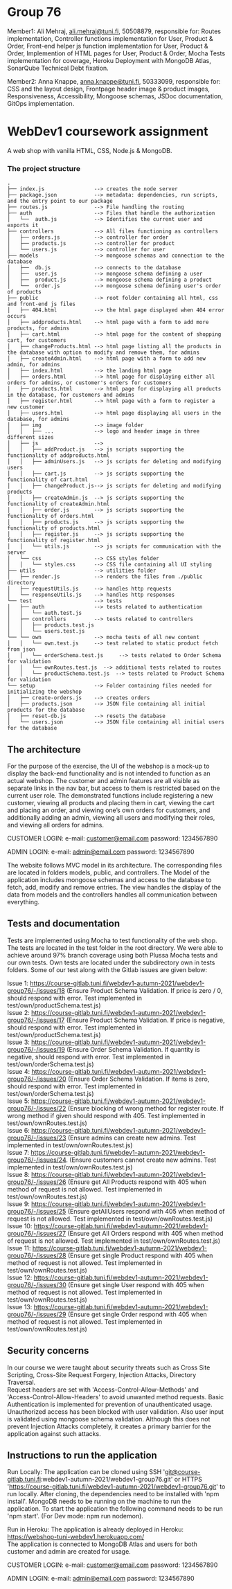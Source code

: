 # Group 76

Member1:  Ali Mehraj, ali.mehraj@tuni.fi, 50508879, 
responsible for: Routes implementation, Controller functions implementation for User, Product & Order, Front-end helper js function implementation for User, Product & Order, Implemention of HTML pages for User, Product & Order, Mocha Tests implementation for coverage, Heroku Deployment with MongoDB Atlas, SonarQube Technical Debt fixation.

Member2:  Anna Knappe, anna.knappe@tuni.fi, 50333099, 
responsible for: CSS and the layout design, Frontpage header image & product images, Responsiveness, Accessibility, Mongoose schemas, JSDoc documentation, GitOps implementation.



# WebDev1 coursework assignment

A web shop with vanilla HTML, CSS, Node.js & MongoDB.


### The project structure

```
.
├── index.js                --> creates the node server
├── package.json            --> metadata: dependencies, run scripts, and the entry point to our package
├── routes.js               --> File handling the routing
├── auth                    --> Files that handle the authorization
│   └──  auth.js            --> Identifies the current user and exports it
├── controllers             --> All files functioning as controllers
│   ├── orders.js           --> controller for order
│   ├── products.js         --> controller for product
│   └── users.js            --> controller for user
├── models                  --> mongoose schemas and connection to the database
│   ├──  db.js              --> connects to the database
│   ├──  user.js            --> mongoose schema defining a user
│   ├──  product.js         --> mongoose schema defining a product
│   └──  order.js           --> mongoose schema defining user's order of products 
├── public                  --> root folder containing all html, css and front-end js files
│   ├── 404.html            --> the html page displayed when 404 error occurs
│   ├── addproducts.html    --> html page with a form to add more products, for admins
│   ├── cart.html           --> html page for the content of shopping cart, for customers
│   ├── changeProducts.html --> html page listing all the products in the database with option to modify and remove them, for admins
│   ├── createAdmin.html    --> html page with a form to add new admin, for admins
│   ├── index.html          --> the landing html page
│   ├── orders.html         --> html page for displaying either all orders for admins, or customer's orders for customers
│   ├── products.html       --> html page for displaying all products in the database, for customers and admins
│   ├── register.html       --> html page with a form to register a new customer
│   ├── users.html          --> html page displaying all users in the database, for admins
│   ├── img                 --> image folder
│   │   ├── ...             --> logo and header image in three different sizes
│   ├── js                  -->
│   │   ├── addProduct.js   --> js scripts supporting the functionality of addproducts.html
│   │   ├── adminUsers.js   --> js scripts for deleting and modifying users
│   │   ├── cart.js         --> js scripts supporting the functionality of cart.html
│   │   ├── changeProduct.js--> js scripts for deleting and modifying products
│   │   ├── createAdmin.js  --> js scripts supporting the functionality of createAdmin.html
│   │   ├── order.js        --> js scripts supporting the functionality of orders.html
│   │   ├── products.js     --> js scripts supporting the functionality of products.html
│   │   ├── register.js     --> js scripts supporting the functionality of register.html
│   │   └── utils.js        --> js scripts for communication with the server
│   └── css                 --> CSS styles folder
│   │   └── styles.css      --> CSS file containing all UI styling
├── utils                   --> utilities folder
│   ├── render.js           --> renders the files from ./public directory
│   ├── requestUtils.js     --> handles http requests
│   └── responseUtils.js    --> handles http responses
└── test                    --> tests
│   ├── auth                --> tests related to authentication
│   │   └── auth.test.js    
│   ├── controllers         --> tests related to controllers
│   │   ├── products.test.js
│   │   └── users.test.js   
└── └── own                 --> mocha tests of all new content
│   │   └── own.test.js     --> test related to static product fetch from json
│   │   └── orderSchema.test.js     --> tests related to Order Schema for validation
│   │   └── ownRoutes.test.js  --> additional tests related to routes 
│   │   └── productSchema.test.js  --> tests related to Product Schema for validation
└── setup                   --> Folder containing files needed for initializing the webshop
│   ├── create-orders.js    --> creates orders
│   ├── products.json       --> JSON file containing all initial products for the database
│   ├── reset-db.js         --> resets the database
│   └── users.json          --> JSON file containing all initial users for the database

```


## The architecture 

For the purpose of the exercise, the UI of the webshop is a mock-up to display the back-end functionality and is not intended to function as an actual webshop. The customer and admin features are all visible as separate links in the nav bar, but access to them is restricted based on the current user role. The demonstrated functions include registering a new customer, viewing all products and placing them in cart, viewing the cart and placing an order, and viewing one’s own orders for customers, and additionally adding an admin, viewing all users and modifying their roles, and viewing all orders for admins. 

CUSTOMER LOGIN:
e-mail: customer@email.com
password: 1234567890

ADMIN LOGIN:
e-mail: admin@email.com
password: 1234567890

The website follows MVC model in its architecture. The corresponding files are located in folders models, public, and controllers. The Model of the application includes mongoose schemas and access to the database to fetch, add, modify and remove entries. The view handles the display of the data from models and the controllers handles all communication between everything.


## Tests and documentation

Tests are implemented using Mocha to test functionality of the web shop. The tests are located in the test folder in the root directory. We were able to achieve around 97% branch coverage using both Plussa Mocha tests and our own tests. Own tests are located under the subdirectory own in tests folders. Some of our test along with the Gitlab issues are given below:

Issue 1: https://course-gitlab.tuni.fi/webdev1-autumn-2021/webdev1-group76/-/issues/18 (Ensure Product Schema Validation. If price is zero / 0, should respond with error. Test implemented in test/own/productSchema.test.js) <br />
Issue 2: https://course-gitlab.tuni.fi/webdev1-autumn-2021/webdev1-group76/-/issues/17 (Ensure Product Schema Validation. If price is negative, should respond with error. Test implemented in test/own/productSchema.test.js) <br />
Issue 3: https://course-gitlab.tuni.fi/webdev1-autumn-2021/webdev1-group76/-/issues/19 (Ensure Order Schema Validation. If quantity is negative, should respond with error. Test implemented in test/own/orderSchema.test.js) <br />
Issue 4: https://course-gitlab.tuni.fi/webdev1-autumn-2021/webdev1-group76/-/issues/20 (Ensure Order Schema Validation. If items is zero, should respond with error. Test implemented in test/own/orderSchema.test.js) <br />
Issue 5: https://course-gitlab.tuni.fi/webdev1-autumn-2021/webdev1-group76/-/issues/22 (Ensure blocking of wrong method for register route. If wrong method if given should respond with 405. Test implemented in test/own/ownRoutes.test.js) <br />
Issue 6: https://course-gitlab.tuni.fi/webdev1-autumn-2021/webdev1-group76/-/issues/23 (Ensure admins can create new admins. Test implemented in test/own/ownRoutes.test.js) <br />
Issue 7: https://course-gitlab.tuni.fi/webdev1-autumn-2021/webdev1-group76/-/issues/24. (Ensure customers cannot create new admins. Test implemented in test/own/ownRoutes.test.js) <br />
Issue 8: https://course-gitlab.tuni.fi/webdev1-autumn-2021/webdev1-group76/-/issues/26 (Ensure get All Products respond with 405 when method of request is not allowed. Test implemented in test/own/ownRoutes.test.js) <br />
Issue 9: https://course-gitlab.tuni.fi/webdev1-autumn-2021/webdev1-group76/-/issues/25 (Ensure getAllUsers respond with 405 when method of request is not allowed. Test implemented in test/own/ownRoutes.test.js) <br />
Issue 10: https://course-gitlab.tuni.fi/webdev1-autumn-2021/webdev1-group76/-/issues/27 (Ensure get All Orders respond with 405 when method of request is not allowed. Test implemented in test/own/ownRoutes.test.js) <br />
Issue 11: https://course-gitlab.tuni.fi/webdev1-autumn-2021/webdev1-group76/-/issues/28 (Ensure get single Product respond with 405 when method of request is not allowed. Test implemented in test/own/ownRoutes.test.js) <br />
Issue 12: https://course-gitlab.tuni.fi/webdev1-autumn-2021/webdev1-group76/-/issues/30 (Ensure get single User respond with 405 when method of request is not allowed. Test implemented in test/own/ownRoutes.test.js) <br />
Issue 13: https://course-gitlab.tuni.fi/webdev1-autumn-2021/webdev1-group76/-/issues/29 (Ensure get single Order respond with 405 when method of request is not allowed. Test implemented in test/own/ownRoutes.test.js) <br />



## Security concerns

In our course we were taught about security threats such as Cross Site Scripting, Cross-Site Request Forgery, Injection Attacks, Directory Traversal. <br />
Request headers are set with 'Access-Control-Allow-Methods' and 'Access-Control-Allow-Headers' to avoid unwanted method requests. Basic Authentication is implemented for prevention of unauthenticated usage. Unauthorized access has been blocked with user validation. Also user input is validated using mongoose schema validation. Although this does not prevent Injection Attacks completely, it creates a primary barrier for the application against such attacks.


## Instructions to run the application

Run Locally: The application can be cloned using SSH 'git@course-gitlab.tuni.fi:webdev1-autumn-2021/webdev1-group76.git' or HTTPS 'https://course-gitlab.tuni.fi/webdev1-autumn-2021/webdev1-group76.git' to run locally. After cloning, the dependencies need to be installed with 'npm install'. MongoDB needs to be running on the machine to run the application. To start the application the following command needs to be run 'npm start'. (For Dev mode: npm run nodemon). <br />

Run in Heroku: The application is already deployed in Heroku: https://webshop-tuni-webdev1.herokuapp.com/   <br />
The application is connected to MongoDB Atlas and users for both customer and admin are created for usage.  <br />

CUSTOMER LOGIN:
e-mail: customer@email.com
password: 1234567890

ADMIN LOGIN:
e-mail: admin@email.com
password: 1234567890

